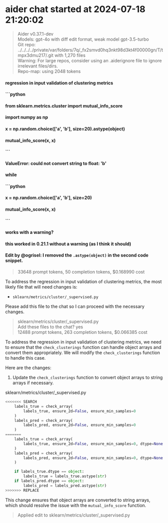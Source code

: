 
# aider chat started at 2024-07-18 21:20:02

> Aider v0.37.1-dev  
> Models: gpt-4o with diff edit format, weak model gpt-3.5-turbo  
> Git repo: ../../../../private/var/folders/7q/_fx2smvd0hq3nkt98d3kt4f00000gn/T/tmpx3dmu217/.git with 1,270 files  
> Warning: For large repos, consider using an .aiderignore file to ignore irrelevant files/dirs.  
> Repo-map: using 2048 tokens  

#### regression in input validation of clustering metrics  
#### ```python  
#### from sklearn.metrics.cluster import mutual_info_score  
#### import numpy as np  
####   
#### x = np.random.choice(['a', 'b'], size=20).astype(object)  
#### mutual_info_score(x, x)  
#### ```  
#### ValueError: could not convert string to float: 'b'  
####   
#### while  
#### ```python  
#### x = np.random.choice(['a', 'b'], size=20)  
#### mutual_info_score(x, x)  
#### ```  
#### works with a warning?  
####   
#### this worked in 0.21.1 without a warning (as I think it should)  
####   
####   
#### Edit by @ogrisel: I removed the `.astype(object)` in the second code snippet.  
> 33648 prompt tokens, 50 completion tokens, $0.168990 cost  

To address the regression in input validation of clustering metrics, the most likely file that will need changes is:

- `sklearn/metrics/cluster/_supervised.py`

Please add this file to the chat so I can proceed with the necessary changes.

> sklearn/metrics/cluster/_supervised.py  
> Add these files to the chat? yes  
> 12488 prompt tokens, 263 completion tokens, $0.066385 cost  

To address the regression in input validation of clustering metrics, we need to ensure that the `check_clusterings` function can handle object arrays and convert them appropriately. We will modify the `check_clusterings` function to handle this case.

Here are the changes:

1. Update the `check_clusterings` function to convert object arrays to string arrays if necessary.

sklearn/metrics/cluster/_supervised.py
```python
<<<<<<< SEARCH
    labels_true = check_array(
        labels_true, ensure_2d=False, ensure_min_samples=0
    )
    labels_pred = check_array(
        labels_pred, ensure_2d=False, ensure_min_samples=0
    )
=======
    labels_true = check_array(
        labels_true, ensure_2d=False, ensure_min_samples=0, dtype=None
    )
    labels_pred = check_array(
        labels_pred, ensure_2d=False, ensure_min_samples=0, dtype=None
    )

    if labels_true.dtype == object:
        labels_true = labels_true.astype(str)
    if labels_pred.dtype == object:
        labels_pred = labels_pred.astype(str)
>>>>>>> REPLACE
```

This change ensures that object arrays are converted to string arrays, which should resolve the issue with the `mutual_info_score` function.

> Applied edit to sklearn/metrics/cluster/_supervised.py  
